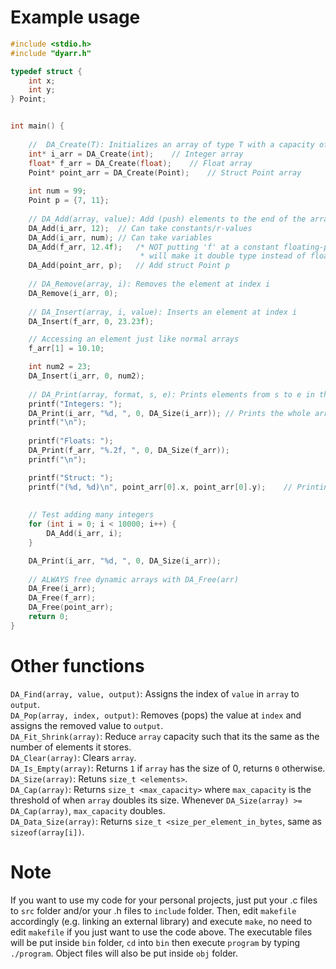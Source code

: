 
# Example usage
```c
#include <stdio.h>
#include "dyarr.h"

typedef struct {
    int x;
    int y;
} Point;


int main() {
    
    //  DA_Create(T): Initializes an array of type T with a capacity of 2 elements
    int* i_arr = DA_Create(int);	// Integer array
    float* f_arr = DA_Create(float);	// Float array
    Point* point_arr = DA_Create(Point);    // Struct Point array
    
    int num = 99;
    Point p = {7, 11};
    
    // DA_Add(array, value): Add (push) elements to the end of the array
    DA_Add(i_arr, 12);	// Can take constants/r-values 
    DA_Add(i_arr, num);	// Can take variables
    DA_Add(f_arr, 12.4f);	/* NOT putting 'f' at a constant floating-point number 
    						 * will make it double type instead of float! */
    DA_Add(point_arr, p);	// Add struct Point p
    
    // DA_Remove(array, i): Removes the element at index i
    DA_Remove(i_arr, 0);
    
    // DA_Insert(array, i, value): Inserts an element at index i
    DA_Insert(f_arr, 0, 23.23f);

    // Accessing an element just like normal arrays
    f_arr[1] = 10.10;

    int num2 = 23;
    DA_Insert(i_arr, 0, num2);
    
    // DA_Print(array, format, s, e): Prints elements from s to e in the array
    printf("Integers: ");
    DA_Print(i_arr, "%d, ", 0, DA_Size(i_arr));	// Prints the whole array
    printf("\n");
    
    printf("Floats: ");
    DA_Print(f_arr, "%.2f, ", 0, DA_Size(f_arr));
    printf("\n");

    printf("Struct: ");
    printf("(%d, %d)\n", point_arr[0].x, point_arr[0].y);    // Printing an element normally
    
        
    // Test adding many integers
    for (int i = 0; i < 10000; i++) {
        DA_Add(i_arr, i);
    }

    DA_Print(i_arr, "%d, ", 0, DA_Size(i_arr));
    
    // ALWAYS free dynamic arrays with DA_Free(arr)
    DA_Free(i_arr);
    DA_Free(f_arr);
    DA_Free(point_arr);
    return 0;
}
```
# Other functions
`DA_Find(array, value, output)`: Assigns the index of `value` in `array` to `output`.  
`DA_Pop(array, index, output)`: Removes (pops) the value at `index` and assigns the removed value to `output`.  
`DA_Fit_Shrink(array)`: Reduce `array` capacity such that its the same as the number of elements it stores.  
`DA_Clear(array)`: Clears `array`.  
`DA_Is_Empty(array)`: Returns `1` if `array` has the size of 0, returns `0` otherwise.  
`DA_Size(array)`: Retuns `size_t <elements>`.  
`DA_Cap(array)`: Returns `size_t <max_capacity>` where `max_capacity` is the threshold of when `array` doubles its size. Whenever `DA_Size(array) >= DA_Cap(array)`, `max_capacity` doubles.  
`DA_Data_Size(array)`: Returns `size_t <size_per_element_in_bytes`, same as `sizeof(array[i])`.
# Note
If you want to use my code for your personal projects, just put your .c files to `src` folder and/or your .h files to `include` folder. Then, edit `makefile` accordingly (e.g. linking an external library) and execute `make`, no need to edit `makefile` if you just want to use the code above. The executable files will be put inside `bin` folder, `cd` into `bin` then execute `program` by typing `./program`. Object files will also be put inside `obj` folder. 
